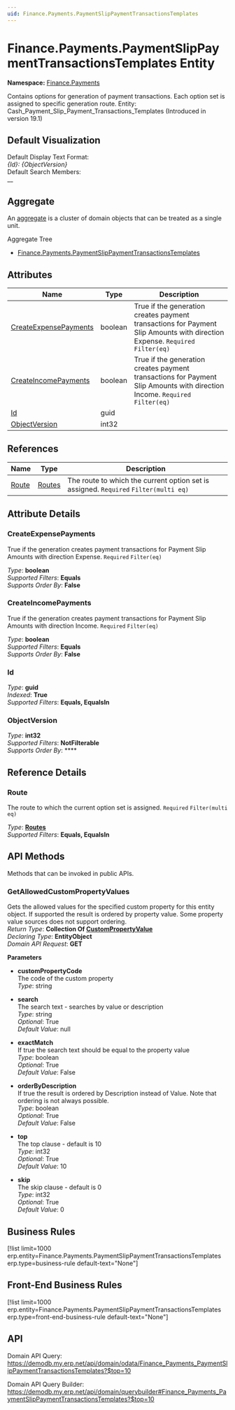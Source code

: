 ```yaml
---
uid: Finance.Payments.PaymentSlipPaymentTransactionsTemplates
---
```

# Finance.Payments.PaymentSlipPaymentTransactionsTemplates Entity

**Namespace:** [Finance.Payments](Finance.Payments.md)  

Contains options for generation of payment transactions. Each option set is assigned to specific generation route. Entity: Cash_Payment_Slip_Payment_Transactions_Templates (Introduced in version 19.1)

## Default Visualization
Default Display Text Format:  
_{Id}: {ObjectVersion}_  
Default Search Members:  
__  

## Aggregate
An [aggregate](https://docs.erp.net/tech/advanced/concepts/aggregates.html) is a cluster of domain objects that can be treated as a single unit.  

Aggregate Tree  
* [Finance.Payments.PaymentSlipPaymentTransactionsTemplates](Finance.Payments.PaymentSlipPaymentTransactionsTemplates.md)  

## Attributes

| Name | Type | Description |
| ---- | ---- | --- |
| [CreateExpensePayments](Finance.Payments.PaymentSlipPaymentTransactionsTemplates.md#createexpensepayments) | boolean | True if the generation creates payment transactions for Payment Slip Amounts with direction Expense. `Required` `Filter(eq)` 
| [CreateIncomePayments](Finance.Payments.PaymentSlipPaymentTransactionsTemplates.md#createincomepayments) | boolean | True if the generation creates payment transactions for Payment Slip Amounts with direction Income. `Required` `Filter(eq)` 
| [Id](Finance.Payments.PaymentSlipPaymentTransactionsTemplates.md#id) | guid |  
| [ObjectVersion](Finance.Payments.PaymentSlipPaymentTransactionsTemplates.md#objectversion) | int32 |  

## References

| Name | Type | Description |
| ---- | ---- | --- |
| [Route](Finance.Payments.PaymentSlipPaymentTransactionsTemplates.md#route) | [Routes](Systems.Workflow.Routes.md) | The route to which the current option set is assigned. `Required` `Filter(multi eq)` |


## Attribute Details

### CreateExpensePayments

True if the generation creates payment transactions for Payment Slip Amounts with direction Expense. `Required` `Filter(eq)`

_Type_: **boolean**  
_Supported Filters_: **Equals**  
_Supports Order By_: **False**  

### CreateIncomePayments

True if the generation creates payment transactions for Payment Slip Amounts with direction Income. `Required` `Filter(eq)`

_Type_: **boolean**  
_Supported Filters_: **Equals**  
_Supports Order By_: **False**  

### Id

_Type_: **guid**  
_Indexed_: **True**  
_Supported Filters_: **Equals, EqualsIn**  

### ObjectVersion

_Type_: **int32**  
_Supported Filters_: **NotFilterable**  
_Supports Order By_: ****  


## Reference Details

### Route

The route to which the current option set is assigned. `Required` `Filter(multi eq)`

_Type_: **[Routes](Systems.Workflow.Routes.md)**  
_Supported Filters_: **Equals, EqualsIn**  


## API Methods

Methods that can be invoked in public APIs.

### GetAllowedCustomPropertyValues

Gets the allowed values for the specified custom property for this entity object.              If supported the result is ordered by property value. Some property value sources does not support ordering.  
_Return Type_: **Collection Of [CustomPropertyValue](../data-types.md#general.custompropertyvalue)**  
_Declaring Type_: **EntityObject**  
_Domain API Request_: **GET**  

**Parameters**  
  * **customPropertyCode**  
    The code of the custom property  
    _Type_: string  

  * **search**  
    The search text - searches by value or description  
    _Type_: string  
     _Optional_: True  
    _Default Value_: null  

  * **exactMatch**  
    If true the search text should be equal to the property value  
    _Type_: boolean  
     _Optional_: True  
    _Default Value_: False  

  * **orderByDescription**  
    If true the result is ordered by Description instead of Value. Note that ordering is not always possible.  
    _Type_: boolean  
     _Optional_: True  
    _Default Value_: False  

  * **top**  
    The top clause - default is 10  
    _Type_: int32  
     _Optional_: True  
    _Default Value_: 10  

  * **skip**  
    The skip clause - default is 0  
    _Type_: int32  
     _Optional_: True  
    _Default Value_: 0  



## Business Rules

[!list limit=1000 erp.entity=Finance.Payments.PaymentSlipPaymentTransactionsTemplates erp.type=business-rule default-text="None"]

## Front-End Business Rules

[!list limit=1000 erp.entity=Finance.Payments.PaymentSlipPaymentTransactionsTemplates erp.type=front-end-business-rule default-text="None"]

## API

Domain API Query:
<https://demodb.my.erp.net/api/domain/odata/Finance_Payments_PaymentSlipPaymentTransactionsTemplates?$top=10>

Domain API Query Builder:
<https://demodb.my.erp.net/api/domain/querybuilder#Finance_Payments_PaymentSlipPaymentTransactionsTemplates?$top=10>

